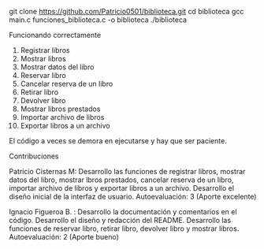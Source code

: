 git clone <https://github.com/Patricio0501/biblioteca.git>
cd biblioteca
gcc main.c funciones_biblioteca.c -o biblioteca
./biblioteca

Funcionando correctamente
1. Registrar libros
2. Mostrar libros
3. Mostrar datos del libro
4. Reservar libro
5. Cancelar reserva de un libro
6. Retirar libro
7. Devolver libro
8. Mostrar libros prestados
9. Importar archivo de libros
10. Exportar libros a un archivo

El código a veces se demora en ejecutarse y hay que ser paciente.

Contribuciones

Patricio Cisternas M:
Desarrollo las funciones de registrar libros, mostrar datos del libro, mostrar lbros prestados, cancelar reserva de un libro, importar archivo de libros y exportar libros a un archivo.
Desarrollo el diseño inicial de la interfaz de usuario.
Autoevaluación: 3 (Aporte excelente)

Ignacio Figueroa B. :
Desarrollo la documentación y comentarios en el código.
Desarrollo el diseño y redacción del README.
Desarrollo las funciones de reservar libro, retirar libro, devolver libro y mostrar libros. 
Autoevaluación: 2 (Aporte bueno)
